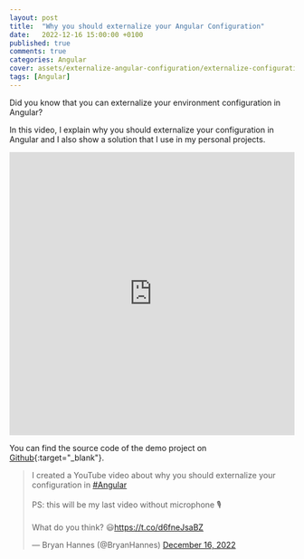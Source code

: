 ```yaml
---
layout: post
title:  "Why you should externalize your Angular Configuration"
date:   2022-12-16 15:00:00 +0100
published: true
comments: true
categories: Angular
cover: assets/externalize-angular-configuration/externalize-configuration-angular-cover.png
tags: [Angular]
---
```


Did you know that you can externalize your environment configuration in Angular? 

In this video, I explain why you should externalize your configuration in Angular and I also show a solution that I use in my personal projects.

<iframe width="100%" height="500" src="https://www.youtube.com/embed/4QfhEXN1Qms" title="Tutorial: Running Qwik in a Docker container" frameborder="0" allow="accelerometer; autoplay; clipboard-write; encrypted-media; gyroscope; picture-in-picture" allowfullscreen></iframe>

You can find the source code of the demo project on [Github](https://github.com/bryanhannes/external-angular-config){:target="_blank"}.


<blockquote class="twitter-tweet"><p lang="en" dir="ltr">I created a YouTube video about why you should externalize your configuration in <a href="https://twitter.com/hashtag/Angular?src=hash&amp;ref_src=twsrc%5Etfw">#Angular</a><br><br>PS: this will be my last video without microphone 🎙️<br><br>What do you think? 😃<a href="https://t.co/d6fneJsaBZ">https://t.co/d6fneJsaBZ</a></p>&mdash; Bryan Hannes (@BryanHannes) <a href="https://twitter.com/BryanHannes/status/1603765843430629377?ref_src=twsrc%5Etfw">December 16, 2022</a></blockquote> <script async src="https://platform.twitter.com/widgets.js" charset="utf-8"></script>
